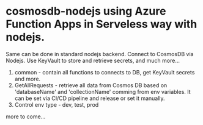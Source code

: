 # cosmosdb-nodejs using Azure Function Apps in Serveless way with nodejs.
Same can be done in standard nodejs backend.
Connect to CosmosDB via Nodejs. Use KeyVault to store and retrieve secrets, and much more...

1. common - contain all functions to connects to DB, get KeyVault secrets and more.
2. GetAllRequests - retrieve all data from Cosmos DB based on 'databaseName' and 'collectionName' comming from env variables. It can be set via CI/CD pipeline and release or set it manually.
3. Control env type - dev, test, prod

more to come...